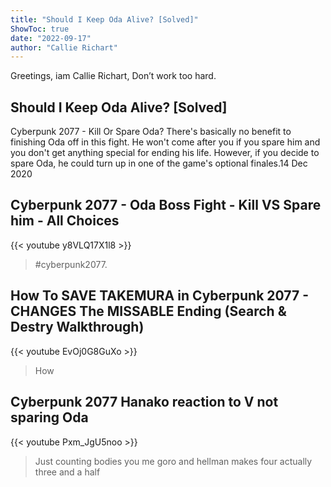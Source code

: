 ```yaml
---
title: "Should I Keep Oda Alive? [Solved]"
ShowToc: true 
date: "2022-09-17"
author: "Callie Richart" 
---
```


Greetings, iam Callie Richart, Don’t work too hard.
## Should I Keep Oda Alive? [Solved]
 Cyberpunk 2077 - Kill Or Spare Oda? There's basically no benefit to finishing Oda off in this fight. He won't come after you if you spare him and you don't get anything special for ending his life. However, if you decide to spare Oda, he could turn up in one of the game's optional finales.14 Dec 2020

## Cyberpunk 2077 - Oda Boss Fight - Kill VS Spare him - All Choices
{{< youtube y8VLQ17X1l8 >}}
>#cyberpunk2077.

## How To SAVE TAKEMURA in Cyberpunk 2077 - CHANGES The MISSABLE Ending (Search & Destry Walkthrough)
{{< youtube EvOj0G8GuXo >}}
>How 

## Cyberpunk 2077 Hanako reaction to V not sparing Oda
{{< youtube Pxm_JgU5noo >}}
>Just counting bodies you me goro and hellman makes four actually three and a half 

